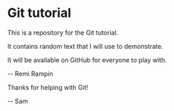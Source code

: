 # Git tutorial

This is a repository for the Git tutorial.

It contains random text that I will use to demonstrate.

It will be available on GitHub for everyone to play with.

-- Remi Rampin

Thanks for helping with Git!

-- Sam
